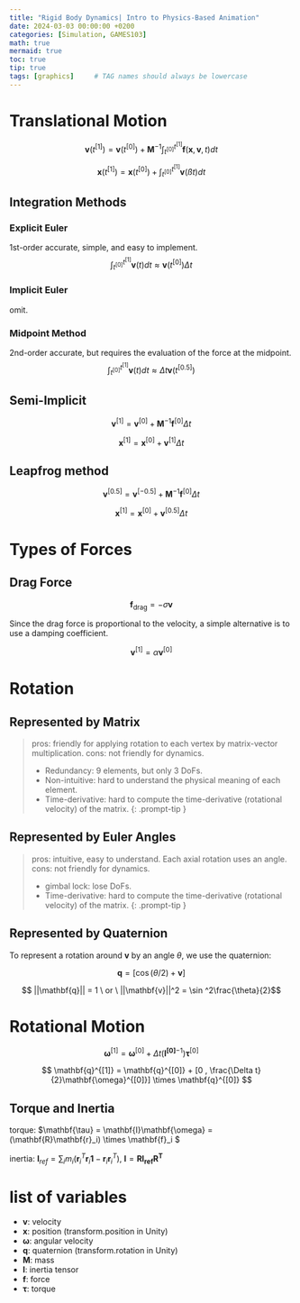 ```yaml
---
title: "Rigid Body Dynamics| Intro to Physics-Based Animation"
date: 2024-03-03 00:00:00 +0200
categories: [Simulation, GAMES103]
math: true
mermaid: true
toc: true
tip: true
tags: [graphics]     # TAG names should always be lowercase
---
```


# Translational Motion

$$
\mathbf{v}(t^{[1]})=\mathbf{v}(t^{[0]})+\mathbf{M}^{-1}\int_{t^{[0]}}^{t^{[1]}}\mathbf{f}(\mathbf{x},\mathbf{v},t)dt
$$

$$
\mathbf{x}(t^{[1]})=\mathbf{x}(t^{[0]})+\int_{t^{[0]}}^{t^{[1]}}\mathbf{v}(ßt)dt
$$

## Integration Methods

### Explicit Euler
1st-order accurate, simple, and easy to implement.
$$
\int_{t^{[0]}}^{t^{[1]}}\mathbf{v}(t)dt \approx \mathbf{v}(t^{[0]})\Delta t
$$

### Implicit Euler
omit.

### Midpoint Method
2nd-order accurate, but requires the evaluation of the force at the midpoint.
$$
\int_{t^{[0]}}^{t^{[1]}}\mathbf{v}(t)dt \approx \Delta t \mathbf{v}(t^{[0.5]})
$$

## Semi-Implicit

$$ \mathbf{v}^{[1]} = \mathbf{v}^{[0]} + \mathbf{M}^{-1}\mathbf{f}^{[0]}\Delta t $$

$$ \mathbf{x}^{[1]} = \mathbf{x}^{[0]} + \mathbf{v}^{[1]}\Delta t $$

## Leapfrog method

$$ \mathbf{v}^{[0.5]} = \mathbf{v}^{[-0.5]} + \mathbf{M}^{-1}\mathbf{f}^{[0]}\Delta t $$

$$ \mathbf{x}^{[1]} = \mathbf{x}^{[0]} + \mathbf{v}^{[0.5]}\Delta t $$

# Types of Forces

## Drag Force

$$ \mathbf{f}_{\text{drag}} = -\sigma \mathbf{v} $$

Since the drag force is proportional to the velocity, a simple alternative is to use a damping coefficient.

$$ \mathbf{v}^{[1]} = \alpha \mathbf{v}^{[0]} $$

# Rotation

## Represented by Matrix

> pros: friendly for applying rotation to each vertex by matrix-vector multiplication.
> cons: not friendly for dynamics.
> * Redundancy: 9 elements, but only 3 DoFs.
> * Non-intuitive: hard to understand the physical meaning of each element.
> * Time-derivative: hard to compute the time-derivative (rotational velocity) of the matrix.
{: .prompt-tip }

## Represented by Euler Angles

> pros: intuitive, easy to understand. Each axial rotation uses an angle.
> cons: not friendly for dynamics.
> * gimbal lock: lose DoFs.
> * Time-derivative: hard to compute the time-derivative (rotational velocity) of the matrix.
{: .prompt-tip }

## Represented by Quaternion

To represent a rotation around $\mathbf{v}$ by an angle $\theta$, we use the quaternion:

$$ \mathbf{q} = [\cos(\theta/2) + \mathbf{v}] $$

$$ ||\mathbf{q}|| = 1 \ or \ ||\mathbf{v}||^2 = \sin ^2\frac{\theta}{2}$$

# Rotational Motion

$$
\mathbf{\omega}^{[1]} = \mathbf{\omega}^{[0]} + \Delta t (\mathbf{I^{[0]}}^{-1})\mathbf{\tau}^{[0]}
$$

$$
\mathbf{q}^{[1]} = \mathbf{q}^{[0]} + [0 , \frac{\Delta t}{2}\mathbf{\omega}^{[0]}]  \times \mathbf{q}^{[0]}
$$

## Torque and Inertia

torque: $\mathbf{\tau} = \mathbf{I}\mathbf{\omega} = (\mathbf{R}\mathbf{r}_i) \times \mathbf{f}_i $

inertia: $\mathbf{I}_{ref} = \sum_i m_i(\mathbf{r}_i^T \mathbf{r}_i\mathbf{1} -  \mathbf{r}_i\mathbf{r}_i^T),\ \mathbf{I} = \mathbf{RI_{ref}R^T}$

# list of variables

* $\mathbf{v}$: velocity
* $\mathbf{x}$: position (transform.position in Unity)
* $\mathbf{\omega}$: angular velocity
* $\mathbf{q}$: quaternion (transform.rotation in Unity)
* $\mathbf{M}$: mass
* $\mathbf{I}$: inertia tensor
* $\mathbf{f}$: force
* $\mathbf{\tau}$: torque


